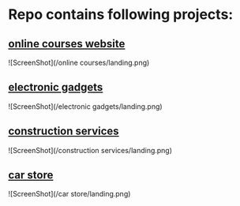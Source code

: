# Repo contains following projects:
## [online courses website](https://github.com/amrali21/front-end-web-apps/tree/master/online%20courses)
![ScreenShot](/online courses/landing.png)
## [electronic gadgets](https://github.com/amrali21/front-end-web-apps/tree/master/electronic%20gadgets)
![ScreenShot](/electronic gadgets/landing.png)
## [construction services](https://github.com/amrali21/front-end-web-apps/tree/master/construction%20services)
![ScreenShot](/construction services/landing.png)
## [car store](https://github.com/amrali21/front-end-web-apps/tree/master/car%20store)
![ScreenShot](/car store/landing.png)

